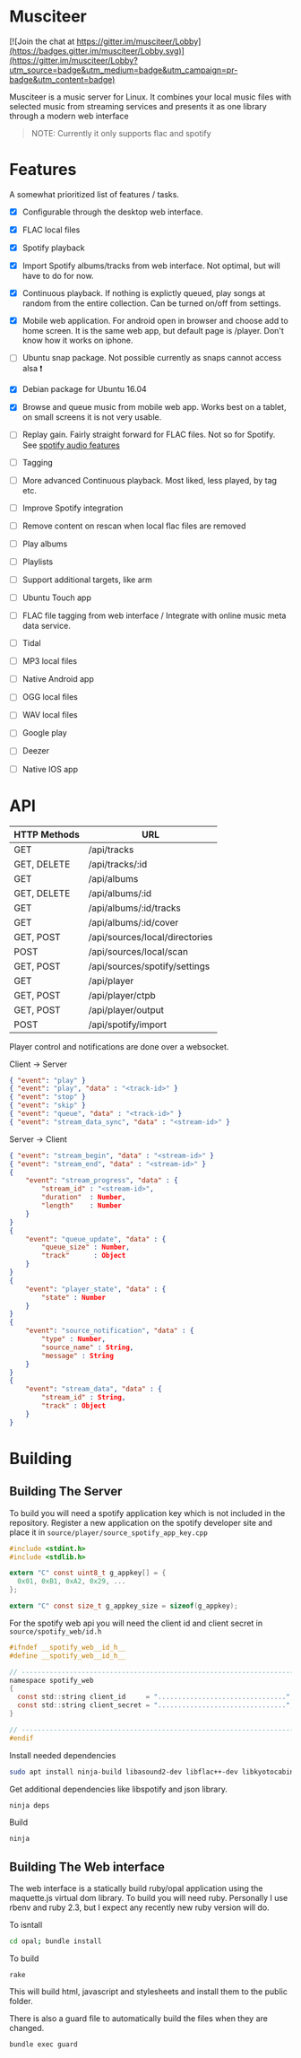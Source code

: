 
Musciteer
=========

[![Join the chat at https://gitter.im/musciteer/Lobby](https://badges.gitter.im/musciteer/Lobby.svg)](https://gitter.im/musciteer/Lobby?utm_source=badge&utm_medium=badge&utm_campaign=pr-badge&utm_content=badge)

Musciteer is a music server for Linux. It combines your local music files with
selected music from streaming services and presents it as one library through
a modern web interface

> NOTE: Currently it only supports flac and spotify



Features
========

A somewhat prioritized list of features / tasks.

- [x] Configurable through the desktop web interface.
- [x] FLAC local files
- [x] Spotify playback
- [x] Import Spotify albums/tracks from web interface. Not optimal, but will have to do for now.
- [x] Continuous playback. If nothing is explictly queued, play songs at random
      from the entire collection. Can be turned on/off from settings.
- [x] Mobile web application. For android open in browser and choose add to home
      screen. It is the same web app, but default page is /player. Don't know
      how it works on iphone.
- [ ] Ubuntu snap package. Not possible currently as snaps cannot access alsa
      :exclamation:
- [x] Debian package for Ubuntu 16.04
- [x] Browse and queue music from mobile web app. Works best on a tablet, on
      small screens it is not very usable.
- [ ] Replay gain. Fairly straight forward for FLAC files. Not so for Spotify. See [spotify audio features](doc/spotify_audio_features.md)
- [ ] Tagging
- [ ] More advanced Continuous playback. Most liked, less played, by tag etc.
- [ ] Improve Spotify integration
- [ ] Remove content on rescan when local flac files are removed
- [ ] Play albums
- [ ] Playlists
- [ ] Support additional targets, like arm
- [ ] Ubuntu Touch app
- [ ] FLAC file tagging from web interface / Integrate with online music meta
      data service.
- [ ] Tidal
- [ ] MP3 local files
- [ ] Native Android app
- [ ] OGG local files
- [ ] WAV local files
- [ ] Google play
- [ ] Deezer
- [ ] Native IOS app



API
===

| HTTP Methods | URL
| ------------ | ---
| GET          | /api/tracks
| GET, DELETE  | /api/tracks/:id
| GET          | /api/albums
| GET, DELETE  | /api/albums/:id
| GET          | /api/albums/:id/tracks
| GET          | /api/albums/:id/cover
| GET, POST    | /api/sources/local/directories
| POST         | /api/sources/local/scan
| GET, POST    | /api/sources/spotify/settings
| GET          | /api/player
| GET, POST    | /api/player/ctpb
| GET, POST    | /api/player/output
| POST         | /api/spotify/import


Player control and notifications are done over a websocket.

Client -> Server

```json
{ "event": "play" }
{ "event": "play", "data" : "<track-id>" }
{ "event": "stop" }
{ "event": "skip" }
{ "event": "queue", "data" : "<track-id>" }
{ "event": "stream_data_sync", "data" : "<stream-id>" }
```

Server -> Client

```json
{ "event": "stream_begin", "data" : "<stream-id>" }
{ "event": "stream_end", "data" : "<stream-id>" }
{
    "event": "stream_progress", "data" : {
        "stream_id" : "<stream-id>",
        "duration"  : Number,
        "length"    : Number
    }
}
{
    "event": "queue_update", "data" : {
        "queue_size" : Number,
        "track"      : Object
    }
}
{
    "event": "player_state", "data" : {
        "state" : Number
    }
}
{
    "event": "source_notification", "data" : {
        "type" : Number,
        "source_name" : String,
        "message" : String
    }
}
{
    "event": "stream_data", "data" : {
        "stream_id" : String,
        "track" : Object
    }
}
```



Building
========


Building The Server
-------------------

To build you will need a spotify application key which is not included in the
repository. Register a new application on the spotify developer site and place
it in `source/player/source_spotify_app_key.cpp`

```c
#include <stdint.h>
#include <stdlib.h>

extern "C" const uint8_t g_appkey[] = {
  0x01, 0xB1, 0xA2, 0x29, ...
};

extern "C" const size_t g_appkey_size = sizeof(g_appkey);

```

For the spotify web api you will need the client id and client secret in `source/spotify_web/id.h`

```c
#ifndef __spotify_web__id_h__
#define __spotify_web__id_h__

// ----------------------------------------------------------------------------
namespace spotify_web
{
  const std::string client_id     = "................................";
  const std::string client_secret = "................................";
}

// ----------------------------------------------------------------------------
#endif

```


Install needed dependencies

```sh
sudo apt install ninja-build libasound2-dev libflac++-dev libkyotocabinet-dev libcrypto++-dev
```

Get additional dependencies like libspotify and json library.

```sh
ninja deps
```

Build

```sh
ninja
```


Building The Web interface
--------------------------

The web interface is a statically build ruby/opal application using the maquette.js
virtual dom library. To build you will need ruby. Personally I use rbenv and ruby
2.3, but I expect any recently new ruby version will do.

To isntall

```sh
cd opal; bundle install
```

To build

```
rake
```

This will build html, javascript and stylesheets and install them to the public
folder.

There is also a guard file to automatically build the files when they are changed.

```
bundle exec guard
```
